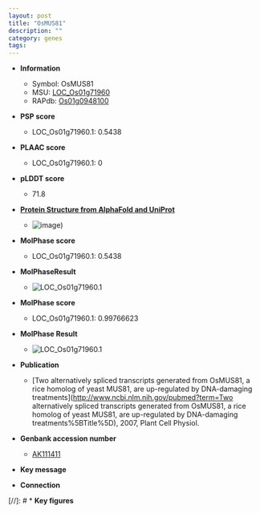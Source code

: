 ```yaml
---
layout: post
title: "OsMUS81"
description: ""
category: genes
tags: 
---
```


* **Information**  
    + Symbol: OsMUS81  
    + MSU: [LOC_Os01g71960](http://rice.plantbiology.msu.edu/cgi-bin/ORF_infopage.cgi?orf=LOC_Os01g71960)  
    + RAPdb: [Os01g0948100](http://rapdb.dna.affrc.go.jp/viewer/gbrowse_details/irgsp1?name=Os01g0948100)  

* **PSP score**  
    + LOC_Os01g71960.1: 0.5438 

* **PLAAC score**  
    + LOC_Os01g71960.1: 0 

* **pLDDT score**
    + 71.8

* **[Protein Structure from AlphaFold and UniProt](https://www.uniprot.org/uniprotkb/Q8GT06/entry#structure)**
    + ![image](https://ricepsp.github.io/images/Q8/AF-Q8GT06-F1.png))

* **MolPhase score**
    + LOC_Os01g71960.1: 0.5438

* **MolPhaseResult**
    + ![LOC_Os01g71960.1](https://ricepsp.github.io/pictures/LOC_Os01g/LOC_Os01g71960.1.png)

* **MolPhase score**
    + LOC_Os01g71960.1: 0.99766623

* **MolPhase Result**
    + ![LOC_Os01g71960.1](https://304243504.github.io/Pictures/LOC_Os01g/LOC_Os01g71960.1.png)

* **Publication**  
    + [Two alternatively spliced transcripts generated from OsMUS81, a rice homolog of yeast MUS81, are up-regulated by DNA-damaging treatments](http://www.ncbi.nlm.nih.gov/pubmed?term=Two alternatively spliced transcripts generated from OsMUS81, a rice homolog of yeast MUS81, are up-regulated by DNA-damaging treatments%5BTitle%5D), 2007, Plant Cell Physiol.

* **Genbank accession number**  
    + [AK111411](http://www.ncbi.nlm.nih.gov/nuccore/AK111411)

* **Key message**  

* **Connection**  

[//]: # * **Key figures**  


